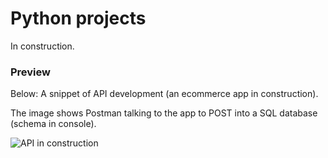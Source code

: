 # Python projects

In construction.

### Preview
Below: A snippet of API development (an ecommerce app in construction).

The image shows Postman talking to the app to POST into a SQL database (schema in console).

![API in construction](https://github.com/user-attachments/assets/a4699734-ce91-4cdb-9f1e-ad5947aa45dd)

